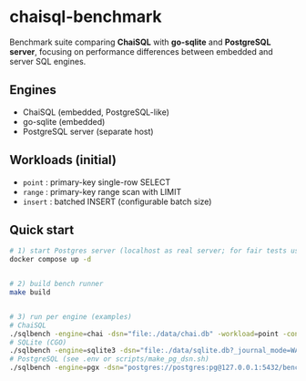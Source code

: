 # chaisql-benchmark

Benchmark suite comparing **ChaiSQL** with **go-sqlite** and **PostgreSQL server**, focusing on performance differences between embedded and server SQL engines.


## Engines
- ChaiSQL (embedded, PostgreSQL-like)
- go-sqlite (embedded)
- PostgreSQL server (separate host)


## Workloads (initial)
- `point` : primary-key single-row SELECT
- `range` : primary-key range scan with LIMIT
- `insert` : batched INSERT (configurable batch size)


## Quick start
```bash
# 1) start Postgres server (localhost as real server; for fair tests use a different host)
docker compose up -d


# 2) build bench runner
make build


# 3) run per engine (examples)
# ChaiSQL
./sqlbench -engine=chai -dsn="file:./data/chai.db" -workload=point -concurrency=16 -warmup=10s -duration=30s
# SQLite (CGO)
./sqlbench -engine=sqlite3 -dsn="file:./data/sqlite.db?_journal_mode=WAL&_synchronous=FULL" -workload=point -concurrency=16
# PostgreSQL (see .env or scripts/make_pg_dsn.sh)
./sqlbench -engine=pgx -dsn="postgres://postgres:pg@127.0.0.1:5432/bench?pool_max_conns=64" -workload=point -concurrency=16